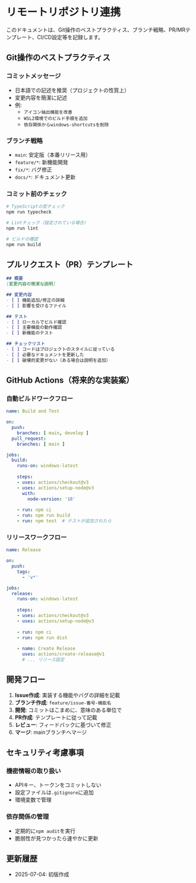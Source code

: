 # リモートリポジトリ連携

このドキュメントは、Git操作のベストプラクティス、ブランチ戦略、PR/MRテンプレート、CI/CD設定等を記録します。

## Git操作のベストプラクティス

### コミットメッセージ
- 日本語での記述を推奨（プロジェクトの性質上）
- 変更内容を簡潔に記述
- 例: 
  - `アイコン抽出機能を改善`
  - `WSL2環境でのビルド手順を追加`
  - `依存関係からwindows-shortcutsを削除`

### ブランチ戦略
- `main`: 安定版（本番リリース用）
- `feature/*`: 新機能開発
- `fix/*`: バグ修正
- `docs/*`: ドキュメント更新

### コミット前のチェック
```bash
# TypeScriptの型チェック
npm run typecheck

# Lintチェック（設定されている場合）
npm run lint

# ビルドの確認
npm run build
```

## プルリクエスト（PR）テンプレート

```markdown
## 概要
[変更内容の簡潔な説明]

## 変更内容
- [ ] 機能追加/修正の詳細
- [ ] 影響を受けるファイル

## テスト
- [ ] ローカルでビルド確認
- [ ] 主要機能の動作確認
- [ ] 新機能のテスト

## チェックリスト
- [ ] コードはプロジェクトのスタイルに従っている
- [ ] 必要なドキュメントを更新した
- [ ] 破壊的変更がない（ある場合は説明を追加）
```

## GitHub Actions（将来的な実装案）

### 自動ビルドワークフロー
```yaml
name: Build and Test

on:
  push:
    branches: [ main, develop ]
  pull_request:
    branches: [ main ]

jobs:
  build:
    runs-on: windows-latest
    
    steps:
    - uses: actions/checkout@v3
    - uses: actions/setup-node@v3
      with:
        node-version: '18'
    
    - run: npm ci
    - run: npm run build
    - run: npm test  # テストが追加されたら
```

### リリースワークフロー
```yaml
name: Release

on:
  push:
    tags:
      - 'v*'

jobs:
  release:
    runs-on: windows-latest
    
    steps:
    - uses: actions/checkout@v3
    - uses: actions/setup-node@v3
    
    - run: npm ci
    - run: npm run dist
    
    - name: Create Release
      uses: actions/create-release@v1
      # ... リリース設定
```

## 開発フロー

1. **Issue作成**: 実装する機能やバグの詳細を記載
2. **ブランチ作成**: `feature/issue-番号-機能名`
3. **開発**: コミットはこまめに、意味のある単位で
4. **PR作成**: テンプレートに従って記載
5. **レビュー**: フィードバックに基づいて修正
6. **マージ**: mainブランチへマージ

## セキュリティ考慮事項

### 機密情報の取り扱い
- APIキー、トークンをコミットしない
- 設定ファイルは`.gitignore`に追加
- 環境変数で管理

### 依存関係の管理
- 定期的に`npm audit`を実行
- 脆弱性が見つかったら速やかに更新

## 更新履歴
- 2025-07-04: 初版作成